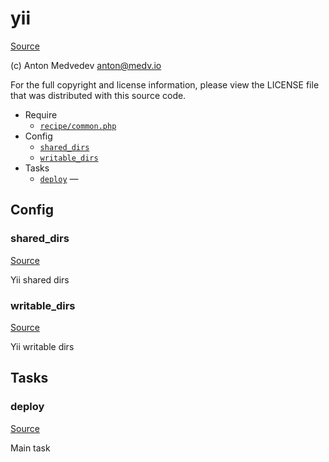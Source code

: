 <!-- DO NOT EDIT THIS FILE! -->
<!-- Instead edit recipe/yii.php -->
<!-- Then run bin/docgen -->

# yii

[Source](recipe/yii.php)

(c) Anton Medvedev <anton@medv.io>

For the full copyright and license information, please view the LICENSE
file that was distributed with this source code.


* Require
  * [`recipe/common.php`](#recipe/common.php)
* Config
  * [`shared_dirs`](#shared_dirs)
  * [`writable_dirs`](#writable_dirs)
* Tasks
  * [`deploy`](#deploy) — 

## Config
### shared_dirs
[Source](recipe/yii.php#L13)

Yii shared dirs

### writable_dirs
[Source](recipe/yii.php#L16)

Yii writable dirs


## Tasks
### deploy
[Source](recipe/yii.php#L21)



Main task

